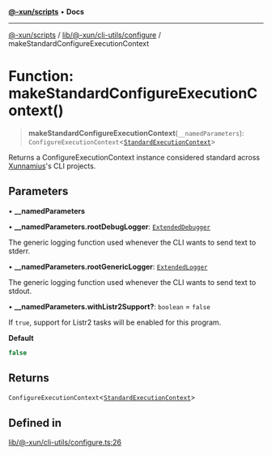 [**@-xun/scripts**](../../../../../README.md) • **Docs**

***

[@-xun/scripts](../../../../../README.md) / [lib/@-xun/cli-utils/configure](../README.md) / makeStandardConfigureExecutionContext

# Function: makeStandardConfigureExecutionContext()

> **makeStandardConfigureExecutionContext**(`__namedParameters`): `ConfigureExecutionContext`\<[`StandardExecutionContext`](../../extensions/type-aliases/StandardExecutionContext.md)\>

Returns a ConfigureExecutionContext instance considered standard
across [Xunnamius](https://github.com/Xunnamius)'s CLI projects.

## Parameters

• **\_\_namedParameters**

• **\_\_namedParameters.rootDebugLogger**: [`ExtendedDebugger`](../../../../debug-extended/interfaces/ExtendedDebugger.md)

The generic logging function used whenever the CLI wants to send text to
stderr.

• **\_\_namedParameters.rootGenericLogger**: [`ExtendedLogger`](../../../../rejoinder/interfaces/ExtendedLogger.md)

The generic logging function used whenever the CLI wants to send text to
stdout.

• **\_\_namedParameters.withListr2Support?**: `boolean` = `false`

If `true`, support for Listr2 tasks will be enabled for this program.

**Default**

```ts
false
```

## Returns

`ConfigureExecutionContext`\<[`StandardExecutionContext`](../../extensions/type-aliases/StandardExecutionContext.md)\>

## Defined in

[lib/@-xun/cli-utils/configure.ts:26](https://github.com/Xunnamius/xscripts/blob/184c8e10da5407b40476129ff0f6e538d7df3af0/lib/@-xun/cli-utils/configure.ts#L26)
